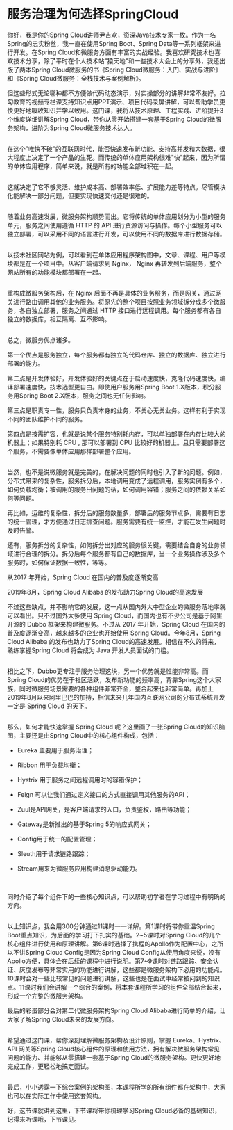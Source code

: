 # 服务治理为何选择SpringCloud

你好，我是你的Spring Cloud讲师尹吉欢，资深Java技术专家一枚。作为一名Spring的忠实粉丝，我一直在使用Spring Boot、Spring Data等一系列框架来进行开发。在Spring Cloud和微服务方面有丰富的实战经验。我喜欢研究技术也喜欢技术分享，除了平时在个人技术站"猿天地"和一些技术大会上的分享外，我还出版了两本Spring Cloud微服务的书《Spring Cloud微服务：入门、实战与进阶》和《Spring Cloud微服务：全栈技术与案例解析》。

但这些形式无论哪种都不方便做代码动态演示，对实操部分的讲解非常不友好。拉勾教育的视频专栏课支持知识点用PPT演示、项目代码录屏讲解，可以帮助学员更快更好地吸收知识并学以致用。这门课，我将从技术原理、工程实践、进阶提升3个维度详细讲解Spring Cloud，带你从零开始搭建一套基于Spring Cloud的微服务架构，进阶为Spring Cloud微服务技术达人。


<Image alt="" src="http://s0.lgstatic.com/i/image2/M01/8A/68/CgoB5l13p7qAeDgUAAIcBnqKoZM519.png"/> 


在这个"唯快不破"的互联网时代，能否快速发布新功能、支持高并发和大数据，很大程度上决定了一个产品的生死。而传统的单体应用架构很难"快"起来，因为所谓的单体应用程序，简单来说，就是所有的功能全部堆积在一起。


<Image alt="" src="http://s0.lgstatic.com/i/image2/M01/8A/87/CgotOV13p7uAYP0uAAF17jR2Q88758.png"/> 


这就决定了它不够灵活、维护成本高、部署效率低、扩展能力差等特点。尽管模块化能解决一部分问题，但要实现快速交付还是很难的。


<Image alt="" src="http://s0.lgstatic.com/i/image2/M01/8A/68/CgoB5l13p7yAWF_TAAEUhL-bzw4676.png"/> 


随着业务高速发展，微服务架构顺势而出。它将传统的单体应用划分为小型的服务单元，服务之间使用遵循 HTTP 的 API 进行资源访问与操作。每个小型服务可以独立部署，可以采用不同的语言进行开发，可以使用不同的数据库进行数据存储。


<Image alt="" src="http://s0.lgstatic.com/i/image2/M01/8A/87/CgotOV13p72AE0ucAAI4KxPxI6A335.png"/> 


以技术社区网站为例，可以看到在单体应用程序架构图中，文章、课程、用户等模块都是在一个项目中。从客户端请求到 Nginx， Nginx 再转发到后端服务，整个网站所有的功能模块都部署在一起。


<Image alt="" src="http://s0.lgstatic.com/i/image2/M01/8A/68/CgoB5l13p72AOfcpAAM9EXO56nQ340.png"/> 


重构成微服务架构后，在 Nginx 后面不再是具体的业务服务，而是网关，通过网关进行路由调用其他的业务服务。将原先的整个项目按照业务领域拆分成多个微服务，各自独立部署，服务之间通过 HTTP 接口进行远程调用。每个服务都有各自独立的数据库，相互隔离、互不影响。


<Image alt="" src="http://s0.lgstatic.com/i/image2/M01/8A/87/CgotOV13p76AMovPAAD2g9yJSYc465.png"/> 


总之，微服务优点诸多。

第一个优点是服务独立，每个服务都有独立的代码仓库、独立的数据库、独立进行部署的能力。

第二点是开发体验好，开发体验好的关键点在于启动速度快，克隆代码速度快，编译部署速度快，技术选型更自由。即使用户服务用Spring Boot 1.X版本，积分服务用Spring Boot 2.X版本，服务之间也无任何影响。

第三点是职责专一性，服务只负责本身的业务，不关心无关业务。这样有利于实现不同的团队维护不同的服务。

第四点是按需扩容，也就是说某个服务特别耗内存，可以单独部署在内存比较大的机器上；如果特别耗 CPU , 那可以部署到 CPU 比较好的机器上。且只需要部署这个服务，不需要像单体应用那样部署整个应用。


<Image alt="" src="http://s0.lgstatic.com/i/image2/M01/8A/68/CgoB5l13p7-Ad5L5AAD9ZFJlRow140.png"/> 


当然，也不是说微服务就是完美的，在解决问题的同时也引入了新的问题。例如，分布式带来的复杂性，服务拆分后，本地调用变成了远程调用，服务实例有多个，如何负载均衡；被调用的服务出问题的话，如何调用容错；服务之间的依赖关系如何等问题。

再比如，运维的复杂性，拆分后的服务数量多，部署后的服务节点多，需要有日志的统一管理，才方便通过日志排查问题。服务需要有统一监控，才能在发生问题时及时告警。

还有，服务拆分的复杂性，如何拆分出对应的服务很关键，需要结合自身的业务领域进行合理的拆分。拆分后每个服务都有自己的数据库，当一个业务操作涉及多个服务时，如何保证数据一致性，等等。

从2017 年开始，Spring Cloud 在国内的普及度逐渐变高

2019年8月，Spring Cloud Alibaba 的发布助力Spring Cloud的高速发展

不过这些缺点，并不影响它的发展，这一点从国内外大中型企业的微服务落地率就可以看出。只不过国外大多使用 Spring Cloud，而国内也有不少公司是基于阿里开源的 Dubbo 框架来构建微服务。不过从 2017 年开始，Spring Cloud 在国内的普及度逐渐变高，越来越多的企业也开始使用 Spring Cloud。今年8月，Spring Cloud Alibaba 的发布也助力了Spring Cloud的高速发展。相信在不久的将来，熟练掌握Spring Cloud 将会成为 Java 开发人员面试的门槛。


<Image alt="" src="http://s0.lgstatic.com/i/image2/M01/8A/87/CgotOV13p7-ASXtPAACXuXr25Wg286.png"/> 


相比之下，Dubbo更专注于服务治理这块，另一个优势就是性能非常高。而Spring Cloud的优势在于社区活跃，发布新功能的频率高，背靠Spring这个大家族，同时微服务场景需要的各种组件非常齐全，整合起来也非常简单。再加上2019年8月以来阿里巴巴的加持，相信未来几年国内互联网公司的分布式系统开发一定是 Spring Cloud 的天下。


<Image alt="" src="http://s0.lgstatic.com/i/image2/M01/8A/68/CgoB5l13p7-ALBWWAADwbaxz8-4255.png"/> 


那么，如何才能快速掌握 Spring Cloud 呢？这里画了一张Spring Cloud的知识脑图，主要还是由Spring Cloud中的核心组件构成，包括：

* Eureka 主要用于服务治理；

* Ribbon 用于负载均衡；

* Hystrix 用于服务之间远程调用时的容错保护；

* Feign 可以让我们通过定义接口的方式直接调用其他服务的API；

* Zuul是API网关，是客户端请求的入口，负责鉴权，路由等功能；

* Gateway是新推出的基于Spring 5的响应式网关；

* Config用于统一的配置管理；

* Sleuth用于请求链路跟踪；

* Stream用来为微服务应用构建消息驱动能力。

<br />

同时介绍了每个组件下的一些核心知识点，可以帮助初学者在学习过程中有明确的方向。


<Image alt="" src="http://s0.lgstatic.com/i/image2/M01/8A/87/CgotOV13p8CAWgRwAADWKxKipOc493.png"/> 


以上知识点，我会用300分钟通过11课时一一详解。第1课时将带你重温Spring Boot重点知识，为后面的学习打下扎实的基础。2\~5课时对Spring Cloud的几个核心组件进行使用和原理讲解。第6课时选择了携程的Apollo作为配置中心，之所以不讲Spring Cloud Config是因为Spring Cloud Config从使用角度来说，没有Apollo方便，具体会在后续的课程中进行说明。第7\~9课时对链路跟踪、安全认证、灰度发布等非常实用的功能进行讲解，这些都是微服务架构下必用的功能点。10课时会对一些比较常见的问题进行讲解，这些也是在面试中经常被问到的知识点。11课时我们会讲解一个综合的案例，将本套课程所学习的组件全部结合起来，形成一个完整的微服务架构。

最后的彩蛋部分会对第二代微服务架构Spring Cloud Alibaba进行简单的介绍，让大家了解Spring Cloud未来的发展方向。


<Image alt="" src="http://s0.lgstatic.com/i/image2/M01/8A/68/CgoB5l13p8GAVL-DAAPVftyn56U870.png"/> 


希望通过这门课，帮你深刻理解微服务架构及设计原则，掌握 Eureka、Hystrix、API 网关等Spring Cloud核心组件的原理和使用方法，拥有解决微服务架构常见问题的能力、并能够从零搭建一套基于Spring Cloud的微服务架构。更快更好地完成工作，更轻松地搞定面试。


<Image alt="" src="http://s0.lgstatic.com/i/image2/M01/8A/87/CgotOV13p8KAZStoAAHK12i8krg593.png"/> 


最后，小小透露一下综合案例的架构图，本课程所学的所有组件都在架构中，大家也可以在实际工作中使用这套架构。

好，这节课就讲到这里，下节课将带你梳理学习Spring Cloud必备的基础知识，记得来听课哦，下节课见。

<br />


<Image alt="" src="http://s0.lgstatic.com/i/image2/M01/8B/37/CgoB5l149x6AS9oZAAeLU-Q6uJo953.jpg"/> 


